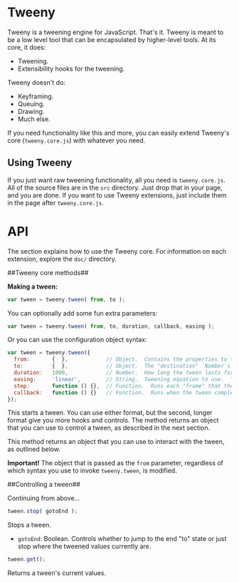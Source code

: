 Tweeny
===

Tweeny is a tweening engine for JavaScript.  That's it.  Tweeny is meant to be a low level tool that can be encapsulated by higher-level tools.  At its core, it does:

  * Tweening.
  * Extensibility hooks for the tweening.

Tweeny doesn't do:

  * Keyframing.
  * Queuing.
  * Drawing.
  * Much else.

If you need functionality like this and more, you can easily extend Tweeny's core (`tweeny.core.js`) with whatever you need.

Using Tweeny
---

If you just want raw tweening functionality, all you need is `tweeny.core.js`.  All of the source files are in the `src` directory.  Just drop that in your page, and you are done.  If you want to use Tweeny extensions, just include them in the page after `tweeny.core.js`.

API
===

The section explains how to use the Tweeny core.  For information on each extension, explore the `doc/` directory.

##Tweeny core methods##

__Making a tween:__

```javascript
var tween = tweeny.tween( from, to );
````

You can optionally add some fun extra parameters:

```javascript
var tween = tweeny.tween( from, to, duration, callback, easing );
````

Or you can use the configuration object syntax:

````javascript
var tween = tweeny.tween({
  from:       {  },            // Object.  Contains the properties to tween.  This object's properties are modified by Tweeny.
  to:         {  },            // Object.  The "destination" `Number`s that the properties in `from` will tween to.
  duration:   1000,            // Number.  How long the tween lasts for, in milliseconds.
  easing:     'linear',        // String.  Tweening equation to use.  "Linear" is the default.  You can specify any tweening method that was added to `tweeny.formula`.
  step:       function () {},  // Function.  Runs each "frame" that the tween is updated.
  callback:   function () {}   // Function.  Runs when the tween completes.
});
````

This starts a tween.  You can use either format, but the second, longer format give you more hooks and controls.  The method returns an object that you can use to control a tween, as described in the next section.

This method returns an object that you can use to interact with the tween, as outlined below.

__Important!__  The object that is passed as the `from` parameter, regardless of which syntax you use to invoke `tweeny.tween`, is modified.

##Controlling a tween##

Continuing from above...

````javascript
tween.stop( gotoEnd );
````

Stops a tween.

  * `gotoEnd`: Boolean.  Controls whether to jump to the end "to" state or just stop where the tweened values currently are.

````javascript
tween.get();
````

Returns a tween's current values.